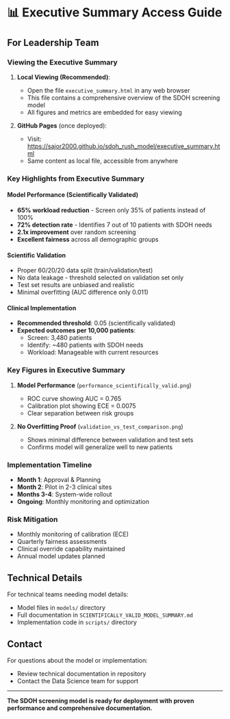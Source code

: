 # 📊 Executive Summary Access Guide

## For Leadership Team

### Viewing the Executive Summary

1. **Local Viewing (Recommended)**:
   - Open the file `executive_summary.html` in any web browser
   - This file contains a comprehensive overview of the SDOH screening model
   - All figures and metrics are embedded for easy viewing

2. **GitHub Pages** (once deployed):
   - Visit: https://sajor2000.github.io/sdoh_rush_model/executive_summary.html
   - Same content as local file, accessible from anywhere

### Key Highlights from Executive Summary

#### Model Performance (Scientifically Validated)
- **65% workload reduction** - Screen only 35% of patients instead of 100%
- **72% detection rate** - Identifies 7 out of 10 patients with SDOH needs
- **2.1x improvement** over random screening
- **Excellent fairness** across all demographic groups

#### Scientific Validation
- Proper 60/20/20 data split (train/validation/test)
- No data leakage - threshold selected on validation set only
- Test set results are unbiased and realistic
- Minimal overfitting (AUC difference only 0.011)

#### Clinical Implementation
- **Recommended threshold**: 0.05 (scientifically validated)
- **Expected outcomes per 10,000 patients**:
  - Screen: 3,480 patients
  - Identify: ~480 patients with SDOH needs
  - Workload: Manageable with current resources

### Key Figures in Executive Summary

1. **Model Performance** (`performance_scientifically_valid.png`)
   - ROC curve showing AUC = 0.765
   - Calibration plot showing ECE = 0.0075
   - Clear separation between risk groups

2. **No Overfitting Proof** (`validation_vs_test_comparison.png`)
   - Shows minimal difference between validation and test sets
   - Confirms model will generalize well to new patients

### Implementation Timeline

- **Month 1**: Approval & Planning
- **Month 2**: Pilot in 2-3 clinical sites
- **Months 3-4**: System-wide rollout
- **Ongoing**: Monthly monitoring and optimization

### Risk Mitigation

- Monthly monitoring of calibration (ECE)
- Quarterly fairness assessments
- Clinical override capability maintained
- Annual model updates planned

## Technical Details

For technical teams needing model details:
- Model files in `models/` directory
- Full documentation in `SCIENTIFICALLY_VALID_MODEL_SUMMARY.md`
- Implementation code in `scripts/` directory

## Contact

For questions about the model or implementation:
- Review technical documentation in repository
- Contact the Data Science team for support

---

**The SDOH screening model is ready for deployment with proven performance and comprehensive documentation.**